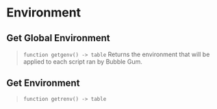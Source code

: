 # Environment

## Get Global Environment

> ```function getgenv() -> table```
Returns the environment that will be applied to each script ran by Bubble Gum.

## Get Environment

> ```function getrenv() -> table```
